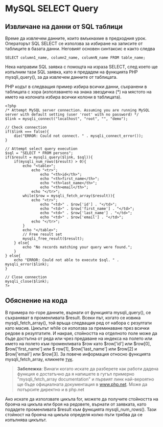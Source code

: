 # MySQL SELECT Query
## Извличане на данни от SQL таблици
Време да извлечем данните, които вмъкнахме в предходния урок. Операторът SQL SELECT се използва за избиране на записите от таблиците в базата данни. Неговият основен синтаксис е както следва
```
SELECT column1_name, column2_name, columnN_name FROM table_name;
```
Нека направим SQL заявка с помощта на израза SELECT, след което ще изпълним тази SQL заявка, като я предадем на функцията PHP mysqli_query(), за да извлечем данните от таблицата.

PHP кодът в следващия пример избира всички данни, съхранени в таблицата с хора (използването на знака звездичка (*) на мястото на името на колоната избира всички колони в таблицата).
```
<?php
/* Attempt MySQL server connection. Assuming you are running MySQL
server with default setting (user 'root' with no password) */
$link = mysqli_connect("localhost", "root", "", "demo");
 
// Check connection
if($link === false){
    die("ERROR: Could not connect. " . mysqli_connect_error());
}
 
// Attempt select query execution
$sql = "SELECT * FROM persons";
if($result = mysqli_query($link, $sql)){
    if(mysqli_num_rows($result) > 0){
        echo "<table>";
            echo "<tr>";
                echo "<th>id</th>";
                echo "<th>first_name</th>";
                echo "<th>last_name</th>";
                echo "<th>email</th>";
            echo "</tr>";
        while($row = mysqli_fetch_array($result)){
            echo "<tr>";
                echo "<td>" . $row['id'] . "</td>";
                echo "<td>" . $row['first_name'] . "</td>";
                echo "<td>" . $row['last_name'] . "</td>";
                echo "<td>" . $row['email'] . "</td>";
            echo "</tr>";
        }
        echo "</table>";
        // Free result set
        mysqli_free_result($result);
    } else{
        echo "No records matching your query were found.";
    }
} else{
    echo "ERROR: Could not able to execute $sql. " . mysqli_error($link);
}
 
// Close connection
mysqli_close($link);
?>
```
## Обяснение на кода
В примера по-горе данните, върнати от функцията mysqli_query(), се съхраняват в променливата $result. Всеки път, когато се извика mysqli_fetch_array(), той връща следващия ред от набора с резултати като масив. Цикълът while се използва за преминаване през всички редове в резултатите. И накрая, стойността на отделното поле може да бъде достъпна от реда или чрез предаване на индекса на полето или името на полето към променливата $row като $row['id'] или $row[0], $row['first_name'] или $ row[1], $row['last_name'] или $row[2] и $row['email'] или $row[3]. За повече информация относно функцията mysqli_fetch_array, кликнете [тук](https://www.php.net/manual/en/mysqli-result.fetch-array.php).

> **Забележка**: Винаги когато искате да разберете как работи дадена функция е достатъчно да я напишете в гугъл примерно "mysqli_fetch_array documentation" и първият линк най-вероятно ще бъде официалната документация в www.php.net. Може да потърсите директно и в php.net

Ако искате да използвате цикъла for, можете да получите стойността на брояча на цикъла или броя на редовете, върнати от заявката, като подадете променливата $result към функцията mysqli_num_rows(). Тази стойност на брояча на цикъла определя колко пъти трябва да се изпълнява цикълът.